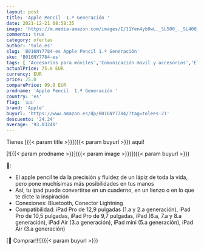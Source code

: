 ```yaml
---
layout: post
title: 'Apple Pencil  1.ª Generación '
date: 2021-12-21 08:58:35
image: 'https://m.media-amazon.com/images/I/11Yen4yb0wL._SL500_._SL400_.jpg'
comments: true
category: ofertas
author: 'tole.es'
slug: 'B016NY7784-es Apple Pencil 1.ª Generación'
sku: 'B016NY7784-es'
tags: [ 'Accesorios para móviles','Comunicación móvil y accesorios','Electrónica','Punteros para móviles','apple', ]
actualPrice: 75.0 EUR
currency: EUR
price: 75.0
comparePrice: 99.0 EUR
prodname: 'Apple Pencil  1.ª Generación '
country: 'es'
flag: '🇪🇸'
brand: 'Apple'
buyurl: 'https://www.amazon.es/dp/B016NY7784/?tag=tolees-21'
descuento: '24.24'
average: '93.03248'
---
```


Tienes [{{< param title >}}]({{< param buyurl >}}) aqui!

[![{{< param prodname >}}]({{< param image >}})]({{< param buyurl >}})

🔎:

- El apple pencil te da la precisión y fluidez de un lápiz de toda la vida, pero pone muchísimas más posibilidades en tus manos
- Así, tu ipad puede convertirse en un cuaderno, en un lienzo o en lo que te dicte la inspiración
- Conexiones: Bluetooth, Conector Lightning
- Compatibilidad: iPad Pro de 12,9 pulgadas (1.a y 2.a generación), iPad Pro de 10,5 pulgadas, iPad Pro de 9,7 pulgadas, iPad (6.a, 7.a y 8.a generación), iPad Air (3.a generación), iPad mini (5.a generación), iPad Air (3.a generación)

[🛒 Comprar!!!]({{< param buyurl >}})
